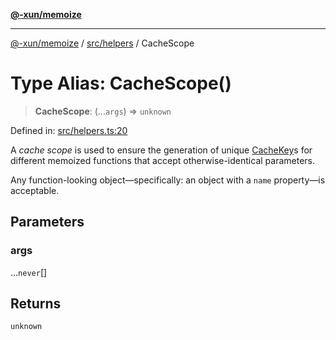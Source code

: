 [**@-xun/memoize**](../../../README.md)

***

[@-xun/memoize](../../../README.md) / [src/helpers](../README.md) / CacheScope

# Type Alias: CacheScope()

> **CacheScope**: (...`args`) => `unknown`

Defined in: [src/helpers.ts:20](https://github.com/Xunnamius/memoize/blob/283d7337c9ac22bf4837dd729f73aabb00c33795/src/helpers.ts#L20)

A _cache scope_ is used to ensure the generation of unique [CacheKey](CacheKey.md)s
for different memoized functions that accept otherwise-identical parameters.

Any function-looking object—specifically: an object with a `name` property—is
acceptable.

## Parameters

### args

...`never`[]

## Returns

`unknown`
